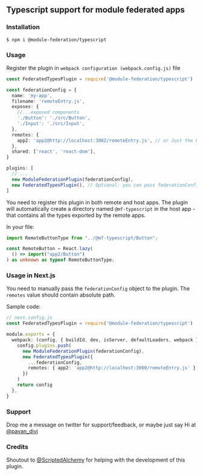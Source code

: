 ## Typescript support for module federated apps

### Installation
```
$ npm i @module-federation/typescript
```

### Usage
Register the plugin in `webpack configuration (webpack.config.js)` file

```typescript
const FederatedTypesPlugin = require('@module-federation/typescript')

const federationConfig = {
  name: 'my-app',
  filename: 'remoteEntry.js',
  exposes: {
    //...exposed components
    './Button': './src/Button',
    './Input': './src/Input',
  },
  remotes: {
    app2: 'app2@http://localhost:3002/remoteEntry.js', // or Just the URL 'http://localhost:3002/remoteEntry.js'
  },
  shared: ['react', 'react-dom'],
}

plugins: [
  // ...
  new ModuleFederationPlugin(federationConfig),
  new FederatedTypesPlugin(), // Optional: you can pass federationConfig object here as well
]
```

You need to register this plugin in both remote and host apps. The plugin will automatically create a directory named `@mf-typescript` in the host app - that contains all the types exported by the remote apps.

In your file:
```typescript
import RemoteButtonType from "../@mf-typescript/Button";

const RemoteButton = React.lazy(
  () => import("app2/Button")
) as unknown as typeof RemoteButtonType;
```

### Usage in Next.js
You need to manually pass the `federationConfig` object to the plugin. The `remotes` value should contain absolute path.

Sample code:
```typescript
// next.config.js
const FederatedTypesPlugin = require('@module-federation/typescript')

module.exports = {
  webpack: (config, { buildId, dev, isServer, defaultLoaders, webpack }) => {
    config.plugins.push(
      new ModuleFederationPlugin(federationConfig),
      new FederatedTypesPlugin({
        ...federationConfig,
        remotes: { app2: 'app2@http://localhost:3000/remoteEntry.js' }
      })
    )
    return config
  },
}
```

### Support
Drop me a message on twitter for support/feedback, or maybe just say Hi at [@pavan_divi](https://twitter.com/pavan_divi)

### Credits
Shoutout to [@ScriptedAlchemy](https://twitter.com/ScriptedAlchemy) for helping with the development of this plugin.
